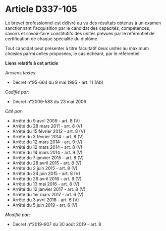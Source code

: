 # Article D337-105

Le brevet professionnel est délivré au vu des résultats obtenus à un examen sanctionnant l'acquisition par le candidat des
capacités, compétences, savoirs et savoir-faire constitutifs des unités prévues par le référentiel de certification de chaque
spécialité du diplôme.

Tout candidat peut présenter à titre facultatif deux unités au maximum choisies parmi celles proposées, le cas échéant, par
le référentiel.

**Liens relatifs à cet article**

_Anciens textes_:

  - Décret n°95-664 du 9 mai 1995 - art. 11 (Ab)

_Codifié par_:

  - Décret n°2006-583 du 23 mai 2006

_Cité par_:

  - Arrêté du 9 avril 2009 - art. 8 (V)
  - Arrêté du 28 mars 2011 - art. 8 (V)
  - Arrêté du 15 février 2012 - art. 8 (V)
  - Arrêté du 3 février 2014 - art. 8 (V)
  - Arrêté du 12 mars 2014 - art. 9 (V)
  - Arrêté du 12 mars 2014 - art. 8 (V)
  - Arrêté du 14 mars 2014 - art. 9 (V)
  - Arrêté du 7 janvier 2015 - art. 8 (V)
  - Arrêté du 28 avril 2015 - art. 8 (V)
  - Arrêté du 2 juin 2015 - art. 8 (V)
  - Arrêté du 24 juin 2015 - art. 8 (V)
  - Arrêté du 26 avril 2016 - art. 8 (V)
  - Arrêté du 13 mai 2016 - art. 8 (V)
  - Arrêté du 12 janvier 2017 - art. 8 (V)
  - Arrêté du 1er mars 2017 - art. 6 (V)
  - Arrêté du 3 avril 2018 - art. 6 (V)
  - Arrêté du 5 juin 2019 - art. 6 (V)

_Modifié par_:

  - Décret n°2019-907 du 30 août 2019 - art. 8
